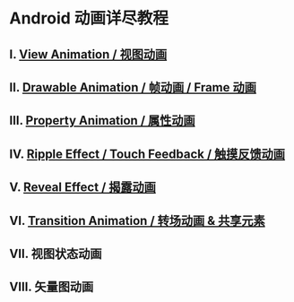 # Android 动画详尽教程

## Ⅰ. [View Animation / 视图动画](https://github.com/OCNYang/Android-Animation-Set/tree/master/view-animation)

## Ⅱ. [Drawable Animation / 帧动画 / Frame 动画](https://github.com/OCNYang/Android-Animation-Set/tree/master/drawable-animation)

## Ⅲ. [Property Animation / 属性动画](https://github.com/OCNYang/Android-Animation-Set/tree/master/property-animation)  

## Ⅳ. [Ripple Effect / Touch Feedback / 触摸反馈动画](https://github.com/OCNYang/Android-Animation-Set/tree/master/ripple-animation)

## Ⅴ. [Reveal Effect / 揭露动画](https://github.com/OCNYang/Android-Animation-Set/tree/master/reveal-animation)

## Ⅵ. [Transition Animation / 转场动画 & 共享元素](https://github.com/OCNYang/Android-Animation-Set/tree/master/transition-animation)

## Ⅶ. 视图状态动画

## Ⅷ. 矢量图动画